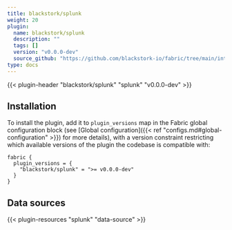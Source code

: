```yaml
---
title: blackstork/splunk
weight: 20
plugin:
  name: blackstork/splunk
  description: ""
  tags: []
  version: "v0.0.0-dev"
  source_github: "https://github.com/blackstork-io/fabric/tree/main/internal/splunk/"
type: docs
---
```


{{< plugin-header "blackstork/splunk" "splunk" "v0.0.0-dev" >}}

## Installation

To install the plugin, add it to `plugin_versions` map in the Fabric global configuration block (see [Global configuration]({{< ref "configs.md#global-configuration" >}}) for more details), with a version constraint restricting which available versions of the plugin the codebase is compatible with:

```hcl
fabric {
  plugin_versions = {
    "blackstork/splunk" = ">= v0.0.0-dev"
  }
}
```


## Data sources

{{< plugin-resources "splunk" "data-source" >}}
